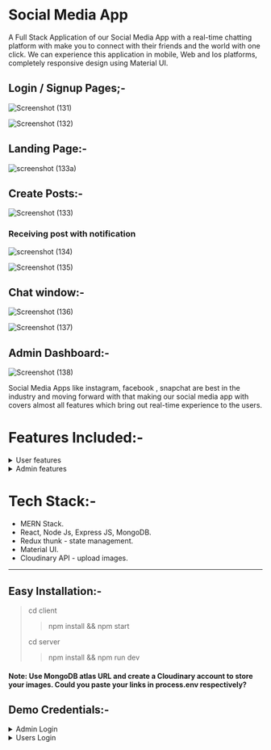 # Social Media App 

A Full Stack Application of our Social Media App with a real-time chatting platform with make you to connect with their friends and the world with one click. We can experience this application in mobile, Web and Ios platforms, completely responsive design using Material UI. 

## Login / Signup Pages;-

![Screenshot (131)](https://user-images.githubusercontent.com/105549298/210062669-7bfed690-ee23-4f36-83ef-44930a42fee6.png)

![Screenshot (132)](https://user-images.githubusercontent.com/105549298/210062670-e03c4e94-dcf5-40c1-b416-216594d9c0d0.png)

## Landing Page:-

![screenshot (133a)](https://user-images.githubusercontent.com/105549298/210062683-0b0d3722-7e1e-405d-a02c-b6b5a8cadd88.png)

## Create Posts:-

![Screenshot (133)](https://user-images.githubusercontent.com/105549298/210062673-d9484ec5-53e8-470a-baa5-c924e2202c81.png)

### Receiving post with notification

![screenshot (134)](https://user-images.githubusercontent.com/105549298/210062689-60a6ca7a-7702-4ccb-9256-a7b97183caa9.png)

![Screenshot (135)](https://user-images.githubusercontent.com/105549298/210062695-584f8c92-936f-4921-a73e-7a0b41f73c4b.png)

## Chat window:-

![Screenshot (136)](https://user-images.githubusercontent.com/105549298/210062706-0d7562b2-f37a-42df-8e6e-928d76498e2c.png)

![Screenshot (137)](https://user-images.githubusercontent.com/105549298/210062707-a57fb56a-a176-4c94-970c-476206527100.png)

## Admin Dashboard:-
![Screenshot (138)](https://user-images.githubusercontent.com/105549298/210062662-facc23db-5cc5-4655-b54f-c077274e9eb5.png)


Social Media Apps like instagram, facebook , snapchat are best in the industry and moving forward with that making our social media app with covers almost all features which bring out real-time experience to the users.

# Features Included:-
<details>

<summary>User features </summary>

 - register and login users. 
 - post images can be uploaded using camera or file system.
 - pagination on every pages.
 - Dark mode.
 - copy link of post.
 - report post for spam.
 - search other users by username.
 - user suggestions menu. 
 - save any post to collection.
 - saved posts page.
 - delete posts and comments.
 - admin panel is included.
 - Explore page to view other posts by random users.
 - notifications page.
 - profile page.
 - edit profile page user data.
 - password is stored in database in encrypted format with salt.
 - create and edit posts.
 - like ,comment, share and edit posts.
 - posts include text(caption) and image(s).
 - comment on posts.
 - reply comments.
 - like commets.
 - clear notification option.
 - profile page shows user details and posts with following and followers menu.
</details>

<details>

<summary>Admin features </summary>

 - admin panel shows total number of post ,users,reported posts etc.
 - admin can create or assign other admin accounts.
 - admin can see posts reported by more than specified number of users.
 - admin can delete those reported posts.
</details>

# Tech Stack:-

- MERN Stack.
- React, Node Js, Express JS, MongoDB.
- Redux thunk - state management.
- Material UI.
- Cloudinary API - upload images.

<hr>

## Easy Installation:-

> cd client
> > npm install && npm start
>
> cd server
> > npm install && npm run dev
>

#### Note: Use MongoDB atlas URL and create a Cloudinary account to store your images. Could you paste your links in process.env respectively? 


## Demo Credentials:-

<details>
<summary>Admin Login</summary>

- email: admin@gmail.com  
password: admin123
</details>

<details>
<summary>Users Login</summary>

- User1 email: lisan@gmail.com  
password: lisan123

- User2 email: vishnu@gmail.com  
password: vishnu123
</details>
